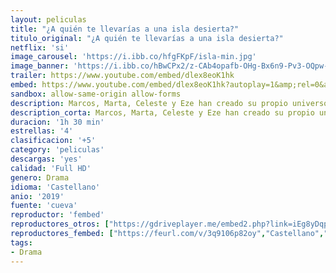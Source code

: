 ```yaml
---
layout: peliculas
title: "¿A quién te llevarías a una isla desierta?"
titulo_original: "¿A quién te llevarías a una isla desierta?"
netflix: 'si'
image_carousel: 'https://i.ibb.co/hfgFKpF/isla-min.jpg'
image_banner: 'https://i.ibb.co/hBwCPx2/z-CAb4opafb-OHg-Bx6n9-Pv3-OQpw-D3-min.jpg'
trailer: https://www.youtube.com/embed/dlex8eoK1hk
embed: https://www.youtube.com/embed/dlex8eoK1hk?autoplay=1&amp;rel=0&amp;hd=1&border=0&wmode=opaque&enablejsapi=1&modestbranding=1&controls=1&showinfo=0
sandbox: allow-same-origin allow-forms
description: Marcos, Marta, Celeste y Eze han creado su propio universo en un destartalado piso compartido de la capital. Pero ya ni son universitarios, ni soñadores, ni adolescentes, aunque aún esperan ese gran momento que recordar siempre.
description_corta: Marcos, Marta, Celeste y Eze han creado su propio universo en un destartalado piso compartido de la capital. Pero ya ni son universitarios, ni soñadores, ni adolescentes, aunque..
duracion: '1h 30 min'
estrellas: '4'
clasificacion: '+5'
category: 'peliculas'
descargas: 'yes'
calidad: 'Full HD'
genero: Drama
idioma: 'Castellano'
anio: '2019'
fuente: 'cueva'
reproductor: 'fembed'
reproductores_otros: ["https://gdriveplayer.me/embed2.php?link=iEg8yDqpQS7436hRYzyP1g7yeDsMybGesxk5o%252F5LwwbLsrhC7vCQ%252BMLBZxz30hgVq8etUJQjM9PiIkT9i75mWy8EqlJlm6dFiNTF2h%252FIHKbvVC1Gak05GbfLqE4iWg%252F2XSCbmnTDQQyyThZv96ntuR0ipqTCC1D72quPGQ0EA%252BwjG3DmDGToLrYVAaYasdyMz%252BSuEvYRItWuTJfQgS6obV","Castellano","https://gdriveplayer.me/embed2.php?link=B6Bsvkj0Brf36SGDa6yp7QzIPhNpKVF2zRrCuEo8m6qNP0w0W5V7vfjFsnRVzcDCsqFPLnThLLyiZjMjXNIUGoIXCw%252FCqhiZvms2WxQouJn1ozCbVPSbX1LI2YhxsebzkzsdsOGGbsm8CkSxDkNGBJ2fn9o8RyO2blKuHQV2tRaD2l6RVl4J%252F0ylbLw%252F3gRRYf%252FU78kfgqxLZMGBxNbgCE","Castellano","https://api.cuevana3.io/stream/index.php?file=ek5lbm9xYWNrS0xYMTZLa2xNbkdvY3ZTb3BtZng4TGp6ZFpobGFMUGtPTFJ5SnFUWU5MSzZkUFhZR1JwbTVha25KR1VvcVBWMGVMWWtaYWhvSkhWNTV5Y2FtaHJsWlBTcDZTR2hwS3FwYUhSMDJjPQ","Castellano","https://movcloud.net/embed/xj-W8KykTCrZ","Castellano","https://mstream.press/p4z55bbccgdc","Castellano"]
reproductores_fembed: ["https://feurl.com/v/3q9106p82oy","Castellano","https://feurl.com/v/05zmkslwr7w8p2n","Castellano"]
tags:
- Drama
---
```



 







